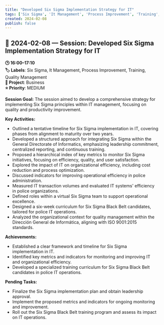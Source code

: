```yaml
---
title: "Developed Six Sigma Implementation Strategy for IT"
tags: ['Six Sigma', 'It Management', 'Process Improvement', 'Training', 'Quality Management']
created: 2024-02-08
publish: false
---
```


## 📅 2024-02-08 — Session: Developed Six Sigma Implementation Strategy for IT

**🕒 16:00–17:10**  
**🏷️ Labels**: Six Sigma, It Management, Process Improvement, Training, Quality Management  
**📂 Project**: Business  
**⭐ Priority**: MEDIUM  


**Session Goal:**
The session aimed to develop a comprehensive strategy for implementing Six Sigma principles within IT management, focusing on quality and productivity improvement.

**Key Activities:**
- Outlined a tentative timeline for Six Sigma implementation in IT, covering phases from alignment to maturity over two years.
- Developed a structured approach for integrating Six Sigma within the General Directorate of Informatics, emphasizing leadership commitment, centralized reporting, and continuous training.
- Proposed a hierarchical index of key metrics to monitor Six Sigma initiatives, focusing on efficiency, quality, and user satisfaction.
- Explored the impact of IT on organizational efficiency, including cost reduction and process optimization.
- Discussed indicators for improving operational efficiency in police administration.
- Measured IT transaction volumes and evaluated IT systems' efficiency in police organizations.
- Defined roles within a virtual Six Sigma team to support operational excellence.
- Designed a six-week curriculum for Six Sigma Black Belt candidates, tailored for police IT operations.
- Analyzed the organizational context for quality management within the Dirección General de Informática, aligning with ISO 9001:2015 standards.

**Achievements:**
- Established a clear framework and timeline for Six Sigma implementation in IT.
- Identified key metrics and indicators for monitoring and improving IT and organizational efficiency.
- Developed a specialized training curriculum for Six Sigma Black Belt candidates in police IT operations.

**Pending Tasks:**
- Finalize the Six Sigma implementation plan and obtain leadership approval.
- Implement the proposed metrics and indicators for ongoing monitoring and improvement.
- Roll out the Six Sigma Black Belt training program and assess its impact on IT operations.
